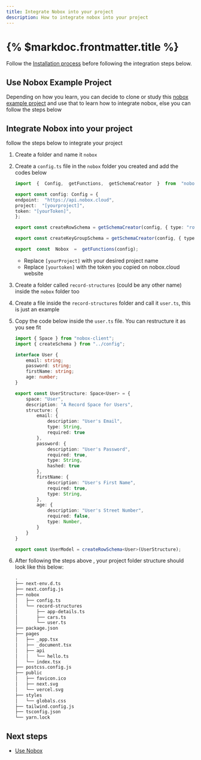 ```yaml
---
title: Integrate Nobox into your project
description: How to integrate nobox into your project
---
```


# {% $markdoc.frontmatter.title %}

Follow the [Installation process](/install-box) before following the integration steps below.

## Use Nobox Example Project
Depending on how you learn, you can decide to clone or study this [nobox example project](https://github.com/nobox-org/nobox-react-example) and use that to learn how to integrate nobox, else you can follow the steps below


## Integrate Nobox into your project
follow the steps below to integrate your project
1. Create a folder and name it `nobox`
2. Create a `config.ts` file in the `nobox` folder you created and add the codes below
    ```ts
    import  {  Config,  getFunctions,  getSchemaCreator  }  from  "nobox-client";

    export const config: Config = {
    endpoint:  "https://api.nobox.cloud",
    project:  "[yourproject]",
    token: "[yourToken]",
    };

    export const createRowSchema = getSchemaCreator(config, { type: "rowed" });

    export const createKeyGroupSchema = getSchemaCreator(config, { type: "key-group" });

    export  const  Nobox  =  getFunctions(config);
    ```
    - Replace `[yourProject]` with your desired project name
    - Replace `[yourtoken]` with the token you copied on nobox.cloud website

3. Create a folder called `record-structures` (could be any other name) inside the `nobox` folder too
4. Create a file inside the `record-structures` folder and call it `user.ts`, this is just an example
5. Copy the code below inside the `user.ts` file.  You can restructure it as you see fit
    ```ts
    import { Space } from "nobox-client";
    import { createSchema } from "../config";

    interface User {
        email: string;
        password: string;
        firstName: string;
        age: number;
    }

    export const UserStructure: Space<User> = {
        space: "User",
        description: "A Record Space for Users",
        structure: {
            email: {
                description: "User's Email",
                type: String,
                required: true
            },
            password: {
                description: "User's Password",
                required: true,
                type: String,
                hashed: true
            },
            firstName: {
                description: "User's First Name",
                required: true,
                type: String,
            },
            age: {
                description: "User's Street Number",
                required: false,
                type: Number,
            }
        }
    }

    export const UserModel = createRowSchema<User>(UserStructure);
    ```

 6. After following the steps above , your project folder structure should look like this below:
    ```md
    .
    ├── next-env.d.ts
    ├── next.config.js
    ├── nobox
    │   ├── config.ts
    │   └── record-structures
    │       ├── app-details.ts
    │       ├── cars.ts
    │       └── user.ts
    ├── package.json
    ├── pages
    │   ├── _app.tsx
    │   ├── _document.tsx
    │   ├── api
    │   │   └── hello.ts
    │   └── index.tsx
    ├── postcss.config.js
    ├── public
    │   ├── favicon.ico
    │   ├── next.svg
    │   └── vercel.svg
    ├── styles
    │   └── globals.css
    ├── tailwind.config.js
    ├── tsconfig.json
    └── yarn.lock
    ```

## Next steps

- [Use Nobox](/nobox-examples)